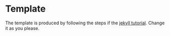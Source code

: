 # Template
The template is produced by following the steps if the [jekyll tutorial](https://jekyllrb.com/docs/step-by-step/01-setup/).
Change it as you please.
